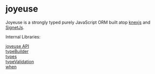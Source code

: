 # joyeuse #

Joyeuse is a strongly typed purely JavaScript ORM built atop [knexjs](http://knexjs.org/) and [SignetJs](https://www.npmjs.com/package/signet).

Internal Libraries:

[joyeuse API](./bin/joyeuse.md)</br>
[typeBuilder](./bin/typeBuilder.md)</br>
[types](./types.md)</br>
[typeValidation](/.typeValidation.md)</br>
[when](/.when.md)